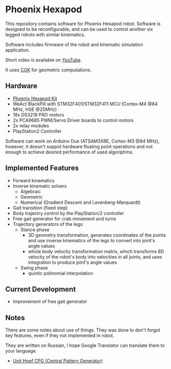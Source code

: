 Phoenix Hexapod
===============

This repository contains software for Phoenix Hexapod robot. Software is designed to be reconfigurable, and can be used to control another six legged robots with similar kinematics.

Software includes firmware of the robot and kinematic simulation application.

Short video is available on [YouTube](https://youtu.be/20ni6MPR1c4).

It uses [CGK](https://github.com/godunko/cgk) for geometric computations.

Hardware
--------

 * [Phoenix Hexapod Kit](https://aliexpress.ru/item/1457972327.html?spm=a2g2w.orderdetail.0.0.4cbc4aa6C7frwp&sku_id=67027752015)
 * WeAct BlackPill with STM32F401/STM32F411 MCU (Cortex-M4 @84 MHz, HSE @25MHz)
 * 18x DS3218 PRO motors
 * 2x PCA9685 PWM/Servo Driver boards to control motors
 * 2x relay modules
 * PlayStation2 Controller

Software can work on Arduino Due (ATSAM3X8E, Cortex-M3 @84 MHz), however, it doesn't suppot hardware floating point operations and not enough to achieve desired performance of used algoriphms.

Implemented Features
--------------------

 * Forward kinematics
 * Inverse kinematic solvers
   * Algebraic
   * Geometric
   * Numerical (Gradient Descent and Levenberg-Marquardt)
 * Gait transition (fixed step)
 * Body trajectry control by the PlayStation/2 controller
 * Free gait generator for crab movement and turns
 * Trajectory generators of the legs:
   * Stance phase
     * 3D geometry transformation, generates coordinates of the points and use inverse kinematics of the legs to convert into joint's angle values
     * whole body velocity transformation matrix, which transforms 6D velocity of the robot's body into velocities in all joints, and uses integration to produce joint's angle values
   * Swing phase
     * quintic polinomial interpolation

Current Development
-------------------

 * Improvement of free gait generator

Notes
-----

There are some notes about use of things. They was done to don't forgot key features, even if they not implemented in robot.

They are written on Russian, I hope Google Translator can translate them to your language.

 * [Unit Hopf CPG (Central Pattern Generator)](documentation/ru/Unit_Hopf_CPG.md)
